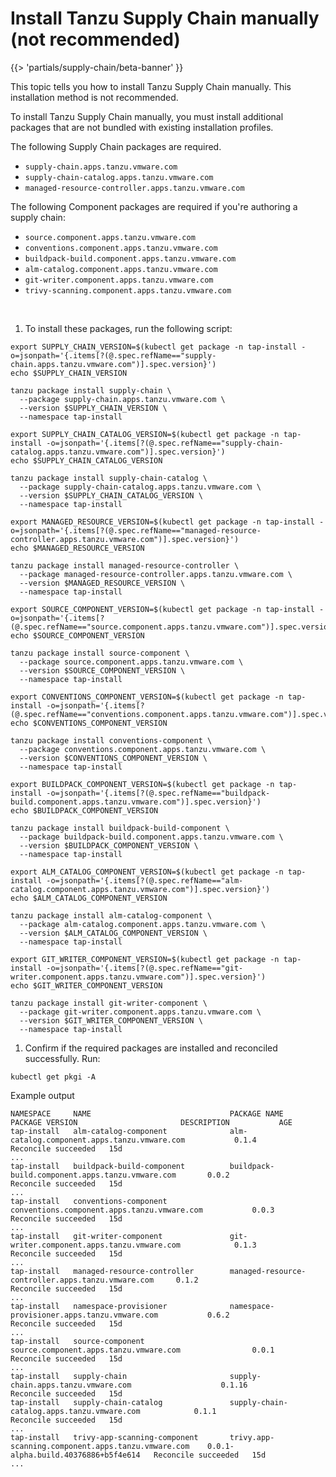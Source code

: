 # Install Tanzu Supply Chain manually (not recommended)

{{> 'partials/supply-chain/beta-banner' }}

This topic tells you how to install Tanzu Supply Chain manually. This installation method is not recommended.

To install Tanzu Supply Chain manually, you must install additional packages that are not bundled with
existing installation profiles.

The following Supply Chain packages are required.

- `supply-chain.apps.tanzu.vmware.com`
- `supply-chain-catalog.apps.tanzu.vmware.com`
- `managed-resource-controller.apps.tanzu.vmware.com`

The following Component packages are required if you're authoring a supply chain:

- `source.component.apps.tanzu.vmware.com`
- `conventions.component.apps.tanzu.vmware.com`
- `buildpack-build.component.apps.tanzu.vmware.com`
- `alm-catalog.component.apps.tanzu.vmware.com`
- `git-writer.component.apps.tanzu.vmware.com`
- `trivy-scanning.component.apps.tanzu.vmware.com`

<br>

1. To install these packages, run the following script:

  ```shell
  export SUPPLY_CHAIN_VERSION=$(kubectl get package -n tap-install -o=jsonpath='{.items[?(@.spec.refName=="supply-chain.apps.tanzu.vmware.com")].spec.version}')
  echo $SUPPLY_CHAIN_VERSION

  tanzu package install supply-chain \
    --package supply-chain.apps.tanzu.vmware.com \
    --version $SUPPLY_CHAIN_VERSION \
    --namespace tap-install

  export SUPPLY_CHAIN_CATALOG_VERSION=$(kubectl get package -n tap-install -o=jsonpath='{.items[?(@.spec.refName=="supply-chain-catalog.apps.tanzu.vmware.com")].spec.version}')
  echo $SUPPLY_CHAIN_CATALOG_VERSION

  tanzu package install supply-chain-catalog \
    --package supply-chain-catalog.apps.tanzu.vmware.com \
    --version $SUPPLY_CHAIN_CATALOG_VERSION \
    --namespace tap-install

  export MANAGED_RESOURCE_VERSION=$(kubectl get package -n tap-install -o=jsonpath='{.items[?(@.spec.refName=="managed-resource-controller.apps.tanzu.vmware.com")].spec.version}')
  echo $MANAGED_RESOURCE_VERSION

  tanzu package install managed-resource-controller \
    --package managed-resource-controller.apps.tanzu.vmware.com \
    --version $MANAGED_RESOURCE_VERSION \
    --namespace tap-install

  export SOURCE_COMPONENT_VERSION=$(kubectl get package -n tap-install -o=jsonpath='{.items[?(@.spec.refName=="source.component.apps.tanzu.vmware.com")].spec.version}')
  echo $SOURCE_COMPONENT_VERSION

  tanzu package install source-component \
    --package source.component.apps.tanzu.vmware.com \
    --version $SOURCE_COMPONENT_VERSION \
    --namespace tap-install

  export CONVENTIONS_COMPONENT_VERSION=$(kubectl get package -n tap-install -o=jsonpath='{.items[?(@.spec.refName=="conventions.component.apps.tanzu.vmware.com")].spec.version}')
  echo $CONVENTIONS_COMPONENT_VERSION

  tanzu package install conventions-component \
    --package conventions.component.apps.tanzu.vmware.com \
    --version $CONVENTIONS_COMPONENT_VERSION \
    --namespace tap-install

  export BUILDPACK_COMPONENT_VERSION=$(kubectl get package -n tap-install -o=jsonpath='{.items[?(@.spec.refName=="buildpack-build.component.apps.tanzu.vmware.com")].spec.version}')
  echo $BUILDPACK_COMPONENT_VERSION

  tanzu package install buildpack-build-component \
    --package buildpack-build.component.apps.tanzu.vmware.com \
    --version $BUILDPACK_COMPONENT_VERSION \
    --namespace tap-install

  export ALM_CATALOG_COMPONENT_VERSION=$(kubectl get package -n tap-install -o=jsonpath='{.items[?(@.spec.refName=="alm-catalog.component.apps.tanzu.vmware.com")].spec.version}')
  echo $ALM_CATALOG_COMPONENT_VERSION

  tanzu package install alm-catalog-component \
    --package alm-catalog.component.apps.tanzu.vmware.com \
    --version $ALM_CATALOG_COMPONENT_VERSION \
    --namespace tap-install

  export GIT_WRITER_COMPONENT_VERSION=$(kubectl get package -n tap-install -o=jsonpath='{.items[?(@.spec.refName=="git-writer.component.apps.tanzu.vmware.com")].spec.version}')
  echo $GIT_WRITER_COMPONENT_VERSION

  tanzu package install git-writer-component \
    --package git-writer.component.apps.tanzu.vmware.com \
    --version $GIT_WRITER_COMPONENT_VERSION \
    --namespace tap-install
  ```

1. Confirm if the required packages are installed and reconciled successfully. Run:

  ```console
  kubectl get pkgi -A
  ```

  Example output

  ```console
  NAMESPACE     NAME                               PACKAGE NAME                                          PACKAGE VERSION                       DESCRIPTION           AGE
  tap-install   alm-catalog-component              alm-catalog.component.apps.tanzu.vmware.com           0.1.4                                 Reconcile succeeded   15d
  ...
  tap-install   buildpack-build-component          buildpack-build.component.apps.tanzu.vmware.com       0.0.2                                 Reconcile succeeded   15d
  ...
  tap-install   conventions-component              conventions.component.apps.tanzu.vmware.com           0.0.3                                 Reconcile succeeded   15d
  ...
  tap-install   git-writer-component               git-writer.component.apps.tanzu.vmware.com            0.1.3                                 Reconcile succeeded   15d
  ...
  tap-install   managed-resource-controller        managed-resource-controller.apps.tanzu.vmware.com     0.1.2                                 Reconcile succeeded   15d
  ...
  tap-install   namespace-provisioner              namespace-provisioner.apps.tanzu.vmware.com           0.6.2                                 Reconcile succeeded   15d
  ...
  tap-install   source-component                   source.component.apps.tanzu.vmware.com                0.0.1                                 Reconcile succeeded   15d
  ...
  tap-install   supply-chain                       supply-chain.apps.tanzu.vmware.com                    0.1.16                                Reconcile succeeded   15d
  tap-install   supply-chain-catalog               supply-chain-catalog.apps.tanzu.vmware.com            0.1.1                                 Reconcile succeeded   15d
  ...
  tap-install   trivy-app-scanning-component       trivy.app-scanning.component.apps.tanzu.vmware.com    0.0.1-alpha.build.40376886+b5f4e614   Reconcile succeeded   15d
  ...
  ```
